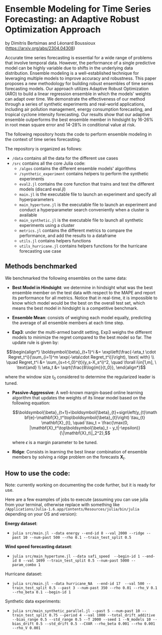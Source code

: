 # Ensemble Modeling for Time Series Forecasting: an Adaptive Robust Optimization Approach

by Dimitris Bertsimas and Léonard Boussioux (https://arxiv.org/abs/2304.04308)

Accurate time series forecasting is essential for a wide range of problems that involve temporal data. However, the performance of a single predictive model can be highly variable due to shifts in the underlying data distribution. Ensemble modeling is a well-established technique for leveraging multiple models to improve accuracy and robustness. This paper proposes a new methodology for building robust ensembles of time series forecasting models.  Our approach utilizes Adaptive Robust Optimization (ARO) to build a linear regression ensemble in which the models' weights can adapt over time. We demonstrate the effectiveness of our method through a series of synthetic experiments and real-world applications, including air pollution management, energy consumption forecasting, and tropical cyclone intensity forecasting. Our results show that our adaptive ensemble outperforms the best ensemble member in hindsight by 16-26\% in root mean square error and 14-28\% in conditional value at risk.

The following repository hosts the code to perform ensemble modeling in the context of time series forecasting.

The repository is organized as follows:


- ```/data``` contains all the data for the different use cases
- ```/src``` contains all the core Julia code: 
  - ```/algos``` contains the different ensemble models' algorithms 
  - ```/synthetic_experiment``` contains helpers to perform the synthetic experiments
  - ```eval2.jl``` contains the core function that trains and test the different models (discard eval.jl)
  - ```main.jl``` is the executable file to launch an experiment and specify all hyperparameters
  - ```main_hypertune.jl``` is the executable file to launch an experiment and conduct a hyperparameter search conveniently when a cluster is available
  - ```main_synthetic.jl``` is the executable file to launch all synthetic experiments using a cluster
  - ```metrics.jl``` contains the different metrics to compare the performance, and add the results to a dataframe
  - ```utils.jl``` contains helpers functions
  - ```utils_hurricane.jl``` contains helpers functions for the hurricane forecasting use case

## Methods benchmarked

We benchmarked the following ensembles on the same data:

- **Best Model in Hindsight**: we determine in hindsight what was the best ensemble member on the test data with respect to the MAPE and report its performance for all metrics. Notice that in real-time, it is impossible to know which model would be the best on the overall test set, which means the best model in hindsight is a competitive benchmark.

- **Ensemble Mean**: consists of weighing each model equally, predicting the average of all ensemble members at each time step.

- **Exp3**: under the multi-armed bandit setting, Exp3 weighs the different models to minimize the regret compared to the best model so far. The update rule is given by:

```math
\begin{align*}
\boldsymbol{\beta}_{t+1}^i &= \exp\left(\frac{-\eta_t \cdot Regret_t^i}{\sum_{i=1}^m \exp(-\eta\cdot Regret_t^i)}\right),  \text{ with} \\ \quad Regret_t^i &= \sum_{s=t-t_0}^{t}(y_s-X_s^i)^2, \quad \forall i\in[1,m], \ \text{and} \\
\eta_t &= \sqrt{\frac{8\log(m)}{t_0}},
\end{align*}
```
where the window size $t_0$ considered to determine the regularized leader is tuned.

- **Passive-Aggressive**: A well-known margin-based online learning algorithm that updates the weights of its linear model based on the following equation:

    ```math
    \boldsymbol{\beta}_{t+1}=\boldsymbol{\beta}_{t}+sign\left(y_{t}\mathbf{e}-\mathbf{X}_t^\top\boldsymbol{\beta}_{t}\right) \tau_{t} \mathbf{X}_{t}, \quad \tau_t = \frac{\max(0, |\mathbf{X}_t^\top\boldsymbol{\beta}_t  - y_t|-\epsilon)}{\|\mathbf{X}_t\|_2^2},
    ```
    where $\epsilon$ is a margin parameter to be tuned.

- **Ridge**: Consists in learning the best linear combination of ensemble members by solving a ridge problem on the forecasts $\mathbf{X}_{t}$.



## How to use the code:

Note: currently working on documenting the code further, but it is ready for use.

Here are a few examples of jobs to execute (assuming you can use julia from your terminal, otherwise replace with something like ```/Applications/Julia-1.6.app/Contents/Resources/julia/bin/julia``` depending on your OS and version):

**Energy dataset**:
- ```julia src/main.jl --data energy --end-id 8 --val 2000 --ridge --past 10 --num-past 500 --rho 0.1 --train_test_split 0.5```

**Wind speed forecasting dataset**:
- ```julia src/main_hypertune.jl --data safi_speed  --begin-id 1 --end-id 8 --val 1699 --train_test_split 0.5 --num-past 5000 --param_combo 1```

Hurricane dataset:

- ```julia src/main.jl --data hurricane_NA  --end-id 17  --val 500 --train_test_split 0.5 --past 3 --num-past 350 --rho 0.01 --rho_V 0.1 --rho_beta 0.1 --begin-id 1```

Synthetic data experiments:

- ```julia src/main_synthetic_parallel.jl --past 5 --num-past 10 --train_test_split 0.75 --period 4 --val 1000 --total_drift_additive --bias_range 0.5 --std_range 0.5 --T 2000 --seed 1 --N_models 10 --bias_drift 0.5 --std_drift 0.5 --CVAR --rho_beta 0.001 --rho 0.001 --rho_V 0.001```
